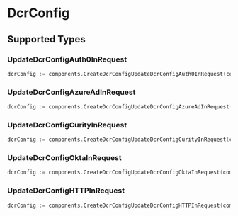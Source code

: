 # DcrConfig


## Supported Types

### UpdateDcrConfigAuth0InRequest

```go
dcrConfig := components.CreateDcrConfigUpdateDcrConfigAuth0InRequest(components.UpdateDcrConfigAuth0InRequest{/* values here */})
```

### UpdateDcrConfigAzureAdInRequest

```go
dcrConfig := components.CreateDcrConfigUpdateDcrConfigAzureAdInRequest(components.UpdateDcrConfigAzureAdInRequest{/* values here */})
```

### UpdateDcrConfigCurityInRequest

```go
dcrConfig := components.CreateDcrConfigUpdateDcrConfigCurityInRequest(components.UpdateDcrConfigCurityInRequest{/* values here */})
```

### UpdateDcrConfigOktaInRequest

```go
dcrConfig := components.CreateDcrConfigUpdateDcrConfigOktaInRequest(components.UpdateDcrConfigOktaInRequest{/* values here */})
```

### UpdateDcrConfigHTTPInRequest

```go
dcrConfig := components.CreateDcrConfigUpdateDcrConfigHTTPInRequest(components.UpdateDcrConfigHTTPInRequest{/* values here */})
```

